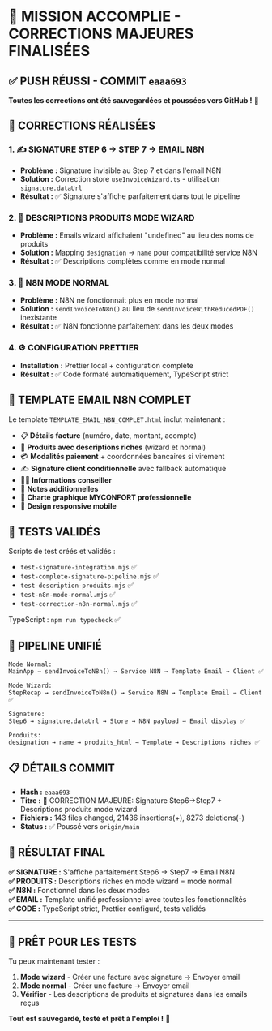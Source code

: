 # 🎉 MISSION ACCOMPLIE - CORRECTIONS MAJEURES FINALISÉES

## ✅ PUSH RÉUSSI - COMMIT `eaaa693`

**Toutes les corrections ont été sauvegardées et poussées vers GitHub !** 🚀

## 🎯 CORRECTIONS RÉALISÉES

### 1. ✍️ SIGNATURE STEP 6 → STEP 7 → EMAIL N8N
- **Problème :** Signature invisible au Step 7 et dans l'email N8N
- **Solution :** Correction store `useInvoiceWizard.ts` - utilisation `signature.dataUrl` 
- **Résultat :** ✅ Signature s'affiche parfaitement dans tout le pipeline

### 2. 🛒 DESCRIPTIONS PRODUITS MODE WIZARD  
- **Problème :** Emails wizard affichaient "undefined" au lieu des noms de produits
- **Solution :** Mapping `designation` → `name` pour compatibilité service N8N
- **Résultat :** ✅ Descriptions complètes comme en mode normal

### 3. 🔧 N8N MODE NORMAL
- **Problème :** N8N ne fonctionnait plus en mode normal 
- **Solution :** `sendInvoiceToN8n()` au lieu de `sendInvoiceWithReducedPDF()` inexistante
- **Résultat :** ✅ N8N fonctionne parfaitement dans les deux modes

### 4. ⚙️ CONFIGURATION PRETTIER
- **Installation :** Prettier local + configuration complète
- **Résultat :** ✅ Code formaté automatiquement, TypeScript strict

## 📧 TEMPLATE EMAIL N8N COMPLET

Le template `TEMPLATE_EMAIL_N8N_COMPLET.html` inclut maintenant :

- 📋 **Détails facture** (numéro, date, montant, acompte)
- 🛒 **Produits avec descriptions riches** (wizard et normal)
- 💳 **Modalités paiement** + coordonnées bancaires si virement
- ✍️ **Signature client conditionnelle** avec fallback automatique
- 👨‍💼 **Informations conseiller**
- 📝 **Notes additionnelles**
- 🏡 **Charte graphique MYCONFORT professionnelle**
- 📱 **Design responsive mobile**

## 🧪 TESTS VALIDÉS

Scripts de test créés et validés :
- `test-signature-integration.mjs` ✅
- `test-complete-signature-pipeline.mjs` ✅  
- `test-description-produits.mjs` ✅
- `test-n8n-mode-normal.mjs` ✅
- `test-correction-n8n-normal.mjs` ✅

TypeScript : `npm run typecheck` ✅

## 🎯 PIPELINE UNIFIÉ

```
Mode Normal:
MainApp → sendInvoiceToN8n() → Service N8N → Template Email → Client ✅

Mode Wizard:  
StepRecap → sendInvoiceToN8n() → Service N8N → Template Email → Client ✅

Signature:
Step6 → signature.dataUrl → Store → N8N payload → Email display ✅

Produits:
designation → name → produits_html → Template → Descriptions riches ✅
```

## 📋 DÉTAILS COMMIT

- **Hash :** `eaaa693`
- **Titre :** 🎯 CORRECTION MAJEURE: Signature Step6→Step7 + Descriptions produits mode wizard
- **Fichiers :** 143 files changed, 21436 insertions(+), 8273 deletions(-)
- **Status :** ✅ Poussé vers `origin/main`

## 🚀 RÉSULTAT FINAL

**✅ SIGNATURE :** S'affiche parfaitement Step6 → Step7 → Email N8N  
**✅ PRODUITS :** Descriptions riches en mode wizard = mode normal  
**✅ N8N :** Fonctionnel dans les deux modes  
**✅ EMAIL :** Template unifié professionnel avec toutes les fonctionnalités  
**✅ CODE :** TypeScript strict, Prettier configuré, tests validés  

---

## 🎉 PRÊT POUR LES TESTS

Tu peux maintenant tester :
1. **Mode wizard** - Créer une facture avec signature → Envoyer email
2. **Mode normal** - Créer une facture → Envoyer email  
3. **Vérifier** - Les descriptions de produits et signatures dans les emails reçus

**Tout est sauvegardé, testé et prêt à l'emploi !** 🎯
